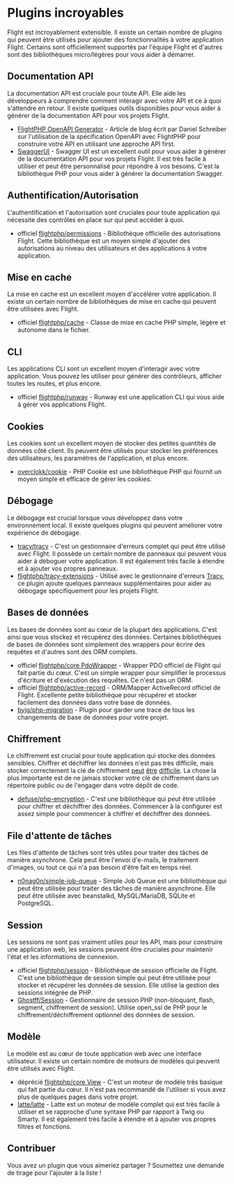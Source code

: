# Plugins incroyables

Flight est incroyablement extensible. Il existe un certain nombre de plugins qui peuvent être utilisés pour ajouter des fonctionnalités à votre application Flight. Certains sont officiellement supportés par l'équipe Flight et d'autres sont des bibliothèques micro/légères pour vous aider à démarrer.

## Documentation API

La documentation API est cruciale pour toute API. Elle aide les développeurs à comprendre comment interagir avec votre API et ce à quoi s'attendre en retour. Il existe quelques outils disponibles pour vous aider à générer de la documentation API pour vos projets Flight.

- [FlightPHP OpenAPI Generator](https://dev.to/danielsc/define-generate-and-implement-an-api-first-approach-with-openapi-generator-and-flightphp-1fb3) - Article de blog écrit par Daniel Schreiber sur l'utilisation de la spécification OpenAPI avec FlightPHP pour construire votre API en utilisant une approche API first.
- [SwaggerUI](https://github.com/zircote/swagger-php) - Swagger UI est un excellent outil pour vous aider à générer de la documentation API pour vos projets Flight. Il est très facile à utiliser et peut être personnalisé pour répondre à vos besoins. C'est la bibliothèque PHP pour vous aider à générer la documentation Swagger.

## Authentification/Autorisation

L'authentification et l'autorisation sont cruciales pour toute application qui nécessite des contrôles en place sur qui peut accéder à quoi.

- <span class="badge bg-primary">officiel</span> [flightphp/permissions](/awesome-plugins/permissions) - Bibliothèque officielle des autorisations Flight. Cette bibliothèque est un moyen simple d'ajouter des autorisations au niveau des utilisateurs et des applications à votre application.

## Mise en cache

La mise en cache est un excellent moyen d'accélérer votre application. Il existe un certain nombre de bibliothèques de mise en cache qui peuvent être utilisées avec Flight.

- <span class="badge bg-primary">officiel</span> [flightphp/cache](/awesome-plugins/php-file-cache) - Classe de mise en cache PHP simple, légère et autonome dans le fichier.

## CLI

Les applications CLI sont un excellent moyen d'interagir avec votre application. Vous pouvez les utiliser pour générer des contrôleurs, afficher toutes les routes, et plus encore.

- <span class="badge bg-primary">officiel</span> [flightphp/runway](/awesome-plugins/runway) - Runway est une application CLI qui vous aide à gérer vos applications Flight.

## Cookies

Les cookies sont un excellent moyen de stocker des petites quantités de données côté client. Ils peuvent être utilisés pour stocker les préférences des utilisateurs, les paramètres de l'application, et plus encore.

- [overclokk/cookie](/awesome-plugins/php-cookie) - PHP Cookie est une bibliothèque PHP qui fournit un moyen simple et efficace de gérer les cookies.

## Débogage

Le débogage est crucial lorsque vous développez dans votre environnement local. Il existe quelques plugins qui peuvent améliorer votre expérience de débogage.

- [tracy/tracy](/awesome-plugins/tracy) - C'est un gestionnaire d'erreurs complet qui peut être utilisé avec Flight. Il possède un certain nombre de panneaux qui peuvent vous aider à déboguer votre application. Il est également très facile à étendre et à ajouter vos propres panneaux.
- [flightphp/tracy-extensions](/awesome-plugins/tracy-extensions) - Utilisé avec le gestionnaire d'erreurs [Tracy](/awesome-plugins/tracy), ce plugin ajoute quelques panneaux supplémentaires pour aider au débogage spécifiquement pour les projets Flight.

## Bases de données

Les bases de données sont au cœur de la plupart des applications. C'est ainsi que vous stockez et récupérez des données. Certaines bibliothèques de bases de données sont simplement des wrappers pour écrire des requêtes et d'autres sont des ORM complets.

- <span class="badge bg-primary">officiel</span> [flightphp/core PdoWrapper](/awesome-plugins/pdo-wrapper) - Wrapper PDO officiel de Flight qui fait partie du cœur. C'est un simple wrapper pour simplifier le processus d'écriture et d'exécution des requêtes. Ce n'est pas un ORM.
- <span class="badge bg-primary">officiel</span> [flightphp/active-record](/awesome-plugins/active-record) - ORM/Mapper ActiveRecord officiel de Flight. Excellente petite bibliothèque pour récupérer et stocker facilement des données dans votre base de données.
- [byjg/php-migration](/awesome-plugins/migrations) - Plugin pour garder une trace de tous les changements de base de données pour votre projet.

## Chiffrement

Le chiffrement est crucial pour toute application qui stocke des données sensibles. Chiffrer et déchiffrer les données n'est pas très difficile, mais stocker correctement la clé de chiffrement [peut](https://stackoverflow.com/questions/6767839/where-should-i-store-an-encryption-key-for-php#:~:text=Write%20a%20php%20config%20file%20and%20store%20it,folder%20is%20not%20accessible%20to%20the%20end%20user.) [être](https://www.reddit.com/r/PHP/comments/luqsn/the_encryption_key_where_do_you_store_it/) [difficile](https://security.stackexchange.com/questions/48047/location-to-store-an-encryption-key). La chose la plus importante est de ne jamais stocker votre clé de chiffrement dans un répertoire public ou de l'engager dans votre dépôt de code.

- [defuse/php-encryption](/awesome-plugins/php-encryption) - C'est une bibliothèque qui peut être utilisée pour chiffrer et déchiffrer des données. Commencer à la configurer est assez simple pour commencer à chiffrer et déchiffrer des données.

## File d'attente de tâches

Les files d'attente de tâches sont très utiles pour traiter des tâches de manière asynchrone. Cela peut être l'envoi d'e-mails, le traitement d'images, ou tout ce qui n'a pas besoin d'être fait en temps réel.

- [n0nag0n/simple-job-queue](/awesome-plugins/simple-job-queue) - Simple Job Queue est une bibliothèque qui peut être utilisée pour traiter des tâches de manière asynchrone. Elle peut être utilisée avec beanstalkd, MySQL/MariaDB, SQLite et PostgreSQL.

## Session

Les sessions ne sont pas vraiment utiles pour les API, mais pour construire une application web, les sessions peuvent être cruciales pour maintenir l'état et les informations de connexion.

- <span class="badge bg-primary">officiel</span> [flightphp/session](/awesome-plugins/session) - Bibliothèque de session officielle de Flight. C'est une bibliothèque de session simple qui peut être utilisée pour stocker et récupérer les données de session. Elle utilise la gestion des sessions intégrée de PHP.
- [Ghostff/Session](/awesome-plugins/ghost-session) - Gestionnaire de session PHP (non-bloquant, flash, segment, chiffrement de session). Utilise open_ssl de PHP pour le chiffrement/déchiffrement optionnel des données de session.

## Modèle

Le modèle est au cœur de toute application web avec une interface utilisateur. Il existe un certain nombre de moteurs de modèles qui peuvent être utilisés avec Flight.

- <span class="badge bg-warning">déprécié</span> [flightphp/core View](/learn#views) - C'est un moteur de modèle très basique qui fait partie du cœur. Il n'est pas recommandé de l'utiliser si vous avez plus de quelques pages dans votre projet.
- [latte/latte](/awesome-plugins/latte) - Latte est un moteur de modèle complet qui est très facile à utiliser et se rapproche d'une syntaxe PHP par rapport à Twig ou Smarty. Il est également très facile à étendre et à ajouter vos propres filtres et fonctions.

## Contribuer

Vous avez un plugin que vous aimeriez partager ? Soumettez une demande de tirage pour l'ajouter à la liste !